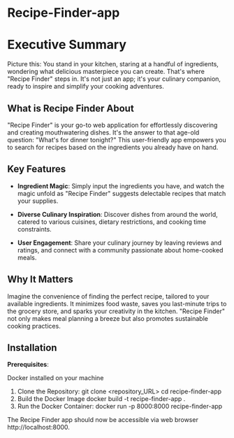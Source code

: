 # Recipe-Finder-app
# Executive Summary

Picture this: You stand in your kitchen, staring at a handful of ingredients, wondering what delicious masterpiece you can create. That's where "Recipe Finder" steps in. It's not just an app; it's your culinary companion, ready to inspire and simplify your cooking adventures.

## What is Recipe Finder About

"Recipe Finder" is your go-to web application for effortlessly discovering and creating mouthwatering dishes. It's the answer to that age-old question: "What's for dinner tonight?" This user-friendly app empowers you to search for recipes based on the ingredients you already have on hand.

## Key Features

- **Ingredient Magic**: Simply input the ingredients you have, and watch the magic unfold as "Recipe Finder" suggests delectable recipes that match your supplies.

- **Diverse Culinary Inspiration**: Discover dishes from around the world, catered to various cuisines, dietary restrictions, and cooking time constraints.

- **User Engagement**: Share your culinary journey by leaving reviews and ratings, and connect with a community passionate about home-cooked meals.

## Why It Matters

Imagine the convenience of finding the perfect recipe, tailored to your available ingredients. It minimizes food waste, saves you last-minute trips to the grocery store, and sparks your creativity in the kitchen. "Recipe Finder" not only makes meal planning a breeze but also promotes sustainable cooking practices.

## Installation
**Prerequisites**:

Docker installed on your machine

1. Clone the Repository: 
git clone <repository_URL>
cd recipe-finder-app
2. Build the Docker Image
docker build -t recipe-finder-app .
3. Run the Docker Container:
docker run -p 8000:8000 recipe-finder-app

The Recipe Finder app should now be accessible via web browser http://localhost:8000.
